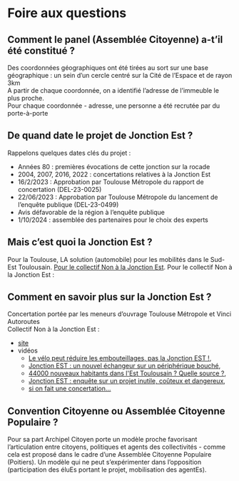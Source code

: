 # Foire aux questions

## Comment le panel (Assemblée Citoyenne) a-t’il été constitué ?

Des coordonnées géographiques ont été tirées au sort sur une base géographique : un sein d’un cercle centré sur la Cité de l’Espace et de rayon 3km  
A partir de chaque coordonnée, on a identifié l’adresse de l’immeuble le plus proche.  
Pour chaque coordonnée \- adresse, une personne a été recrutée par du porte-à-porte

## De quand date le projet de Jonction Est ?

Rappelons quelques dates clés du projet :

* Années 80 : premières évocations de cette jonction sur la rocade  
* 2004, 2007, 2016, 2022 : concertations relatives à la Jonction Est  
* 16/2/2023 : Approbation par Toulouse Métropole du rapport de concertation (DEL-23-0025)  
* 22/06/2023 : Approbation par Toulouse Métropole du lancement de l’enquête publique (DEL-23-0499)  
* Avis défavorable de la région à l’enquête publique  
* 1/10/2024 : assemblée des partenaires pour le choix des experts

## Mais c’est quoi la Jonction Est ?

Pour la Toulouse, LA solution (automobile) pour les mobilités dans le Sud-Est Toulousain. [Pour le collectif Non à la Jonction Est](http://nonalajonctionest.info/wp-content/uploads/2023/10/schema_3D-1.mp4). Pour le collectif Non à la Jonction Est : 

## Comment en savoir plus sur la Jonction Est ?

Concertation portée par les meneurs d’ouvrage Toulouse Métropole et Vinci Autoroutes  
Collectif Non à la Jonction Est :

* [site](https://nonalajonctionest.info/)  
* vidéos  
  * [Le vélo peut réduire les embouteillages, pas la Jonction EST \!](https://youtu.be/3SRUqp_fQsk?si=ERAnUVqgnLQd-Yfx),  
  * [Jonction EST : un nouvel échangeur sur un périphérique bouché](https://youtu.be/O8IZGf-LndA?si=vcJ_0ub25slNHxym),   
  * [44000 nouveaux habitants dans l'Est Toulousain ? Quelle source ?](https://youtu.be/h8KvUDcUqFw?si=7aB-T35sN_OFrPts),   
  * [Jonction EST : enquête sur un projet inutile, coûteux et dangereux](https://youtu.be/ctRlOlEIBns?si=XlrPQh-97U-AM92h),  
  * [si on fait une concertation…](https://youtu.be/dOn6WSQ2xYU?si=KWRblswMEV2IB2aA)

## Convention Citoyenne ou Assemblée Citoyenne Populaire ?

Pour sa part Archipel Citoyen porte un modèle proche favorisant l’articulation entre citoyens, politiques et agents des collectivités \- comme cela est proposé dans le cadre d’une Assemblée Citoyenne Populaire (Poitiers). Un modèle qui ne peut s’expérimenter dans l’opposition (participation des éluEs portant le projet, mobilisation des agentEs).
